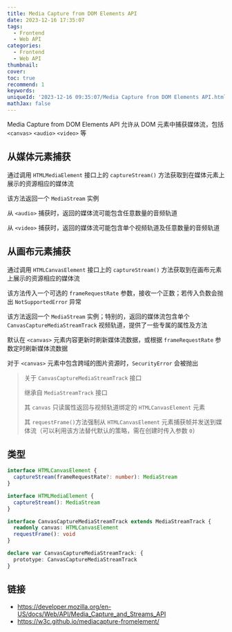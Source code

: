 ```yaml
---
title: Media Capture from DOM Elements API
date: 2023-12-16 17:35:07
tags:
  - Frontend
  - Web API
categories:
  - Frontend
  - Web API
thumbnail:
cover:
toc: true
recommend: 1
keywords:
uniqueId: '2023-12-16 09:35:07/Media Capture from DOM Elements API.html'
mathJax: false
---
```


Media Capture from DOM Elements API 允许从 DOM 元素中捕获媒体流，包括 `<canvas>` `<audio>` `<video>` 等

## 从媒体元素捕获

通过调用 `HTMLMediaElement` 接口上的 `captureStream()` 方法获取到在媒体元素上展示的资源相应的媒体流

该方法返回一个 `MediaStream` 实例

从 `<audio>` 捕获时，返回的媒体流可能包含任意数量的音频轨道

从 `<video>` 捕获时，返回的媒体流可能包含单个视频轨道及任意数量的音频轨道

## 从画布元素捕获

通过调用 `HTMLCanvasElement` 接口上的 `captureStream()` 方法获取到在画布元素上展示的资源相应的媒体流

该方法传入一个可选的 `frameRequestRate` 参数，接收一个正数；若传入负数会抛出 `NotSupportedError` 异常

该方法返回一个 `MediaStream` 实例；特别的，返回的媒体流包含单个 `CanvasCaptureMediaStreamTrack` 视频轨道，提供了一些专属的属性及方法

默认在 `<canvas>` 元素内容更新时刷新媒体流数据，或根据 `frameRequestRate` 参数定时刷新媒体流数据

对于 `<canvas>` 元素中包含跨域的图片资源时，`SecurityError` 会被抛出

> 关于 `CanvasCaptureMediaStreamTrack` 接口
>
> 继承自 `MediaStreamTrack` 接口
>
> 其 `canvas` 只读属性返回与视频轨道绑定的 `HTMLCanvasElement` 元素
>
> 其 `requestFrame()`方法强制从 `HTMLCanvasElement` 元素捕获帧并发送到媒体流（可以利用该方法替代默认的策略，需在创建时传入参数 `0`）

## 类型

```ts
interface HTMLCanvasElement {
  captureStream(frameRequestRate?: number): MediaStream
}

interface HTMLMediaElement {
  captureStream(): MediaStream
}

interface CanvasCaptureMediaStreamTrack extends MediaStreamTrack {
  readonly canvas: HTMLCanvasElement
  requestFrame(): void
}

declare var CanvasCaptureMediaStreamTrack: {
  prototype: CanvasCaptureMediaStreamTrack
}
```

## 链接

* <https://developer.mozilla.org/en-US/docs/Web/API/Media_Capture_and_Streams_API>
* <https://w3c.github.io/mediacapture-fromelement/>
